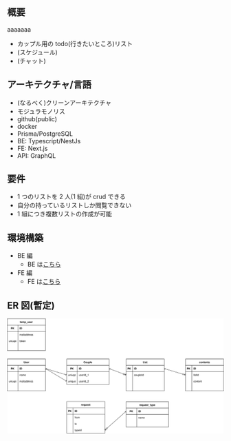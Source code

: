 ## 概要

aaaaaaa

- カップル用の todo(行きたいところ)リスト
- (スケジュール)
- (チャット)

## アーキテクチャ/言語

- (なるべく)クリーンアーキテクチャ
- モジュラモノリス
- github(public)
- docker
- Prisma/PostgreSQL
- BE: Typescript/NestJs
- FE: Next.js
- API: GraphQL

## 要件

- 1 つのリストを 2 人(1 組)が crud できる
- 自分の持っているリストしか閲覧できない
- 1 組につき複数リストの作成が可能

## 環境構築

- BE 編
  - BE は[こちら](backend/README.md)
- FE 編
  - FE は[こちら](frontend/README.md)

## ER 図(暫定)

![](backend/db.drawio.svg)
